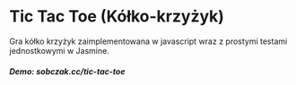 # Tic Tac Toe (Kółko-krzyżyk)

Gra kółko krzyżyk zaimplementowana w javascript wraz z prostymi testami jednostkowymi w Jasmine.

##### Demo: *sobczak.cc/tic-tac-toe*

